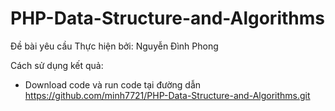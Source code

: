 # PHP-Data-Structure-and-Algorithms
Đề bài yêu cầu Thực hiện bởi: Nguyễn Đình Phong

Cách sử dụng kết quả:

 - Download code và run code tại đường dẫn https://github.com/minh7721/PHP-Data-Structure-and-Algorithms.git
